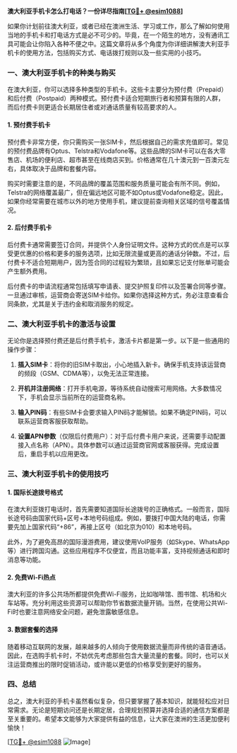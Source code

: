 **澳大利亚手机卡怎么打电话？一份详尽指南[[TG💪+ @esim1088](https://t.me/s/esim1088)]**

如果你计划前往澳大利亚，或者已经在澳洲生活、学习或工作，那么了解如何使用当地的手机卡和打电话方式是必不可少的。毕竟，在一个陌生的地方，没有通讯工具可能会让你陷入各种不便之中。这篇文章将从多个角度为你详细讲解澳大利亚手机卡的使用方法，包括购买方式、电话拨打规则以及一些实用的小技巧。

### 一、澳大利亚手机卡的种类与购买

在澳大利亚，你可以选择多种类型的手机卡。这些卡主要分为预付费（Prepaid）和后付费（Postpaid）两种模式。预付费卡适合短期旅行者和预算有限的人群，而后付费卡则更适合长期居住者或对通话质量有较高要求的人。

#### 1. 预付费手机卡
预付费卡非常方便，你只需购买一张SIM卡，然后根据自己的需求充值即可。常见的预付费品牌有Optus、Telstra和Vodafone等。这些品牌的SIM卡可以在各大零售店、机场的便利店、超市甚至在线商店买到。价格通常在几十澳元到一百澳元左右，具体取决于品牌和套餐内容。

购买时需要注意的是，不同品牌的覆盖范围和服务质量可能会有所不同。例如，Telstra的网络覆盖最广，但在偏远地区可能不如Optus或Vodafone稳定。因此，如果你经常需要在城市以外的地方使用手机，建议提前查询相关区域的信号覆盖情况。

#### 2. 后付费手机卡
后付费卡通常需要签订合同，并提供个人身份证明文件。这种方式的优点是可以享受更优惠的价格和更多的服务选项，比如无限流量或更高的通话分钟数。不过，后付费卡不适合短期用户，因为签合同的过程较为繁琐，且如果忘记支付账单可能会产生额外费用。

后付费卡的申请流程通常包括填写申请表、提交护照复印件以及签署合同等步骤。一旦通过审核，运营商会寄送SIM卡给你。如果你选择这种方式，务必注意查看合同条款，尤其是关于违约金和取消服务的规定。

### 二、澳大利亚手机卡的激活与设置

无论你是选择预付费还是后付费手机卡，激活卡片都是第一步。以下是一些通用的操作步骤：

1. **插入SIM卡**：将你的旧SIM卡取出，小心地插入新卡。确保手机支持该运营商的频段（GSM、CDMA等），以免无法正常连接。
   
2. **开机并注册网络**：打开手机电源，等待系统自动搜索可用网络。大多数情况下，手机会显示当前所在的运营商名称。

3. **输入PIN码**：有些SIM卡会要求输入PIN码才能解锁。如果不确定PIN码，可以联系运营商客服获取帮助。

4. **设置APN参数**（仅限后付费用户）：对于后付费卡用户来说，还需要手动配置接入点名称（APN）。具体参数可以通过运营商官网或客服获得。完成设置后，重启手机以应用更改。

### 三、澳大利亚手机卡的使用技巧

#### 1. 国际长途拨号格式
在澳大利亚拨打电话时，首先需要知道国际长途拨号的正确格式。一般而言，国际长途号码由国家代码+区号+本地号码组成。例如，要拨打中国大陆的电话，你需要先加上国家代码“+86”，再接上区号（如北京为010）和本地号码。

此外，为了避免高昂的国际漫游费用，建议使用VoIP服务（如Skype、WhatsApp等）进行跨国沟通。这些应用程序不仅便宜，而且功能丰富，支持视频通话和即时消息等功能。

#### 2. 免费Wi-Fi热点
澳大利亚的许多公共场所都提供免费Wi-Fi服务，比如咖啡馆、图书馆、机场和火车站等。充分利用这些资源可以帮助你节省数据流量开销。当然，在使用公共Wi-Fi时也要注意网络安全问题，避免泄露敏感信息。

#### 3. 数据套餐的选择
随着移动互联网的发展，越来越多的人倾向于使用数据流量而非传统的语音通话。因此，在选购手机卡时，不妨优先考虑那些包含大量流量的套餐。同时，也可以关注运营商推出的限时促销活动，或许能以更低的价格享受到更好的服务。

### 四、总结

总之，澳大利亚的手机卡虽然看似复杂，但只要掌握了基本知识，就能轻松应对日常需求。无论是短期访问还是长期定居，合理规划预算并选择合适的通信方案都是至关重要的。希望本文能够为大家提供有益的信息，让大家在澳洲的生活更加便利愉快！

[[TG💪+ @esim1088](https://t.me/s/esim1088) ![Image](https://i.postimg.cc/4NQfJmqS/Snipaste-2025-05-13-00-14-12.png)]